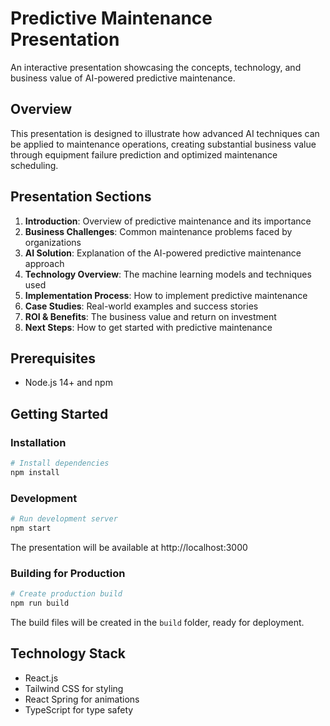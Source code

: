 # Predictive Maintenance Presentation

An interactive presentation showcasing the concepts, technology, and business value of AI-powered predictive maintenance.

## Overview

This presentation is designed to illustrate how advanced AI techniques can be applied to maintenance operations, creating substantial business value through equipment failure prediction and optimized maintenance scheduling.

## Presentation Sections

1. **Introduction**: Overview of predictive maintenance and its importance
2. **Business Challenges**: Common maintenance problems faced by organizations
3. **AI Solution**: Explanation of the AI-powered predictive maintenance approach
4. **Technology Overview**: The machine learning models and techniques used
5. **Implementation Process**: How to implement predictive maintenance
6. **Case Studies**: Real-world examples and success stories
7. **ROI & Benefits**: The business value and return on investment
8. **Next Steps**: How to get started with predictive maintenance

## Prerequisites

- Node.js 14+ and npm

## Getting Started

### Installation

```bash
# Install dependencies
npm install
```

### Development

```bash
# Run development server
npm start
```

The presentation will be available at http://localhost:3000

### Building for Production

```bash
# Create production build
npm run build
```

The build files will be created in the `build` folder, ready for deployment.

## Technology Stack

- React.js
- Tailwind CSS for styling
- React Spring for animations
- TypeScript for type safety 